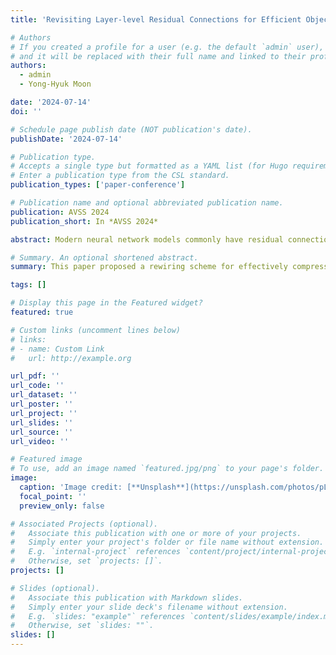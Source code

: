 ```yaml
---
title: 'Revisiting Layer-level Residual Connections for Efficient Object Detection'

# Authors
# If you created a profile for a user (e.g. the default `admin` user), write the username (folder name) here
# and it will be replaced with their full name and linked to their profile.
authors:
  - admin
  - Yong-Hyuk Moon

date: '2024-07-14'
doi: ''

# Schedule page publish date (NOT publication's date).
publishDate: '2024-07-14'

# Publication type.
# Accepts a single type but formatted as a YAML list (for Hugo requirements).
# Enter a publication type from the CSL standard.
publication_types: ['paper-conference']

# Publication name and optional abbreviated publication name.
publication: AVSS 2024
publication_short: In *AVSS 2024*

abstract: Modern neural network models commonly have residual connections, because they are helpful to achieve better performance. Due to their unconditional popularity, modifying them to achieve a better efficiency-accuracy trade-off is rarely studied in the literature. Motivated by this, we study how to get an efficient sub-network by rewiring a neural block having residual connections based on their inference paths. Based on this, we devise a new simulated annealing-based neural network rewiring method. Then, we construct a simple yet effective compression pipeline by combining this rewiring method and a recent channel pruning method. To demonstrate the effectiveness of the pipeline, we use object detection as the target task and consider YOLOv8 as the target model. We conduct experiments with two well-known datasets: VisDrone and PASCAL VOC. The results of the experiments demonstrate that our pipeline successfully outperforms the pruning method alone in most cases. Compared to YOLOv8 series, our method can offer more accurate models for VisDrone.

# Summary. An optional shortened abstract.
summary: This paper proposed a rewiring scheme for effectively compressing YOLOv8.

tags: []

# Display this page in the Featured widget?
featured: true

# Custom links (uncomment lines below)
# links:
# - name: Custom Link
#   url: http://example.org

url_pdf: ''
url_code: ''
url_dataset: ''
url_poster: ''
url_project: ''
url_slides: ''
url_source: ''
url_video: ''

# Featured image
# To use, add an image named `featured.jpg/png` to your page's folder.
image:
  caption: 'Image credit: [**Unsplash**](https://unsplash.com/photos/pLCdAaMFLTE)'
  focal_point: ''
  preview_only: false

# Associated Projects (optional).
#   Associate this publication with one or more of your projects.
#   Simply enter your project's folder or file name without extension.
#   E.g. `internal-project` references `content/project/internal-project/index.md`.
#   Otherwise, set `projects: []`.
projects: []

# Slides (optional).
#   Associate this publication with Markdown slides.
#   Simply enter your slide deck's filename without extension.
#   E.g. `slides: "example"` references `content/slides/example/index.md`.
#   Otherwise, set `slides: ""`.
slides: []
---
```

